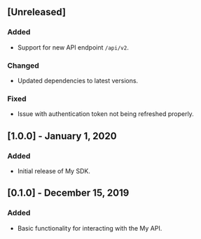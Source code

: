 ## [Unreleased]

### Added

- Support for new API endpoint `/api/v2`.

### Changed

- Updated dependencies to latest versions.

### Fixed

- Issue with authentication token not being refreshed properly.

## [1.0.0] - January 1, 2020

### Added

- Initial release of My SDK.

## [0.1.0] - December 15, 2019

### Added

- Basic functionality for interacting with the My API.
